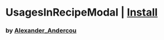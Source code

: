 # UsagesInRecipeModal | [Install](https://raw.githubusercontent.com/InfiniteCraftCommunity/userscripts/master/userscripts/24sandualexandru/Usages_RecipesModal/index.js)

### by [Alexander_Andercou](https://github.com/24sanduAlexandru)
